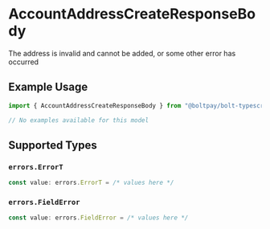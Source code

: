 # AccountAddressCreateResponseBody

The address is invalid and cannot be added, or some other error has occurred

## Example Usage

```typescript
import { AccountAddressCreateResponseBody } from "@boltpay/bolt-typescript-sdk/models/errors";

// No examples available for this model
```

## Supported Types

### `errors.ErrorT`

```typescript
const value: errors.ErrorT = /* values here */
```

### `errors.FieldError`

```typescript
const value: errors.FieldError = /* values here */
```

